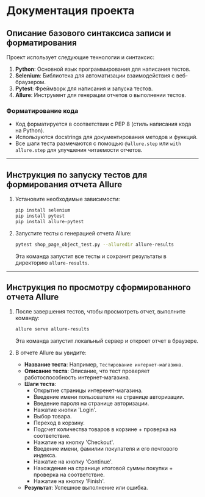 # Документация проекта

## Описание базового синтаксиса записи и форматирования

Проект использует следующие технологии и синтаксис:

1. **Python**: Основной язык программирования для написания тестов.
2. **Selenium**: Библиотека для автоматизации взаимодействия с веб-браузером.
3. **Pytest**: Фреймворк для написания и запуска тестов.
4. **Allure**: Инструмент для генерации отчетов о выполнении тестов.

### Форматирование кода

- Код форматируется в соответствии с PEP 8 (стиль написания кода на Python).
- Используются docstrings для документирования методов и функций.
- Все шаги теста размечаются с помощью `@allure.step` или `with allure.step` для улучшения читаемости отчетов.

---

## Инструкция по запуску тестов для формирования отчета Allure

1. Установите необходимые зависимости:
   ```bash
   pip install selenium
   pip install pytest
   pip install allure-pytest
   ```

2. Запустите тесты с генерацией отчета Allure:
   ```bash
   pytest shop_page_object_test.py --alluredir allure-results
   ```

   Эта команда запустит все тесты и сохранит результаты в директорию `allure-results`.

---

## Инструкция по просмотру сформированного отчета Allure

1. После завершения тестов, чтобы просмотреть отчет, выполните команду:
   ```bash
   allure serve allure-results
   ```

   Эта команда запустит локальный сервер и откроет отчет в браузере.

2. В отчете Allure вы увидите:
   - **Название теста**: Например, `Тестирование интернет-магазина`.
   - **Описание теста**: Описание, что тест проверяет работоспособность интернет-магазина.
   - **Шаги теста**:
     - Открытие страницы интеренет-магазина.
     - Введение имени пользователя на странице авторизации.
     - Введение пароля на странице авторизации.
     - Нажатие кнопки 'Login'.
     - Выбор товара.
     - Переход в корзину.
     - Подсчет количества товаров в корзине + проверка на соответствие.
     - Нажатие на кнопку 'Checkout'.
     - Введение имени, фамилии покупателя и его почтового индекса.
     - Нажатие на кнопку 'Continue'.
     - Нахождение на странице итоговой суммы покупки + проверка на соответствие.
     - Нажатие на кнопку 'Finish'.
   - **Результат**: Успешное выполнение или ошибка.

